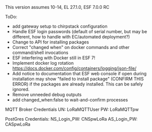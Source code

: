 This version assumes 10-14, EL 27.1.0, ESF 7.0.0 RC

ToDo:
* add gateway setup to chirpstack configuration
* Handle ESF login passwords (default of serial number, but may be different, how to handle with EC/automated deployment?)
* Change to API for installing packages
* Correct "changed when" on docker commands and other command/shell invocations  
* ESF interfering with Docker still in ESF 7!
* Implement docker log rotation https://docs.docker.com/config/containers/logging/json-file/
* Add notice to documentation that ESF web console if open during installation may show "failed to install package" (CONFIRM THIS ERROR) if the packages are already installed. This can be safely ignored. 
* Remove unneeded debug outputs
* add changed_when:false to wait-and-confirm processes

MQTT Broker Credentials
UN: LoRaMQTTUser
PW: LoRaMQTTpw

PostGres Credentials:
NS_Login_PW: CNSpwLoRa
AS_Login_PW: CASpwLoRa

